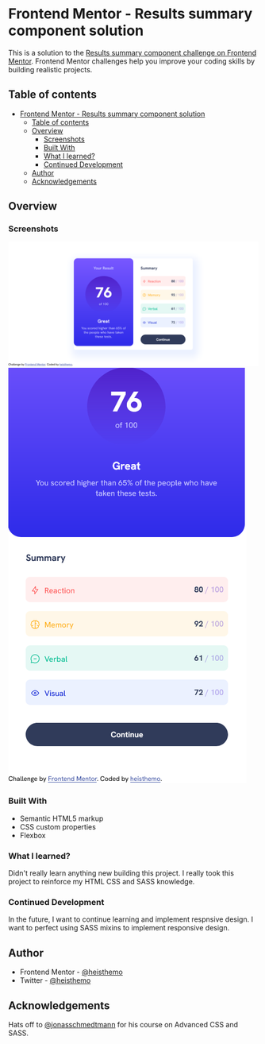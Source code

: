 # Frontend Mentor - Results summary component solution

This is a solution to the [Results summary component challenge on Frontend Mentor](https://www.frontendmentor.io/challenges/results-summary-component-CE_K6s0maV). Frontend Mentor challenges help you improve your coding skills by building realistic projects.  

## Table of contents

- [Frontend Mentor - Results summary component solution](#frontend-mentor---results-summary-component-solution)
	- [Table of contents](#table-of-contents)
	- [Overview](#overview)
		- [Screenshots](#screenshots)
		- [Built With](#built-with)
		- [What I learned?](#what-i-learned)
		- [Continued Development](#continued-development)
	- [Author](#author)
	- [Acknowledgements](#acknowledgements)

## Overview

### Screenshots

![Screenshot of the page on a desktop](./screenshots/Screenshot-1.png)
![Screenshot of the page on mobile](./screenshots/Screenshot-2.png)

### Built With

- Semantic HTML5 markup
- CSS custom properties
- Flexbox

### What I learned?

Didn't really learn anything new building this project. I really took this project to reinforce my HTML CSS and SASS knowledge.

### Continued Development

In the future, I want to continue learning and implement respnsive design. I want to perfect using SASS mixins to implement responsive design.

## Author

- Frontend Mentor - [@heisthemo](https://www.frontendmentor.io/profile/heisthemo)
- Twitter - [@heisthemo](https://www.twitter.com/heisthemo)

## Acknowledgements 

Hats off to [@jonasschmedtmann](https://twitter.com/jonasschmedtman) for his course on Advanced CSS and SASS.
